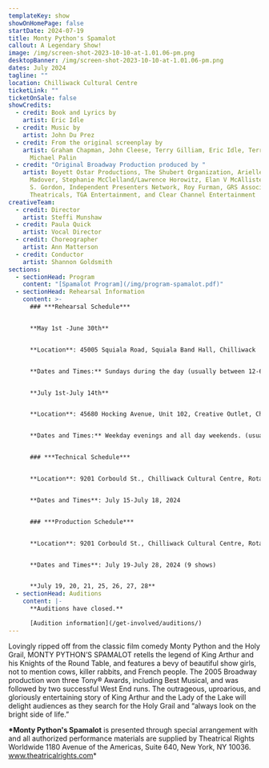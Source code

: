 ```yaml
---
templateKey: show
showOnHomePage: false
startDate: 2024-07-19
title: Monty Python's Spamalot
callout: A Legendary Show!
image: /img/screen-shot-2023-10-10-at-1.01.06-pm.png
desktopBanner: /img/screen-shot-2023-10-10-at-1.01.06-pm.png
dates: July 2024
tagline: ""
location: Chilliwack Cultural Centre
ticketLink: ""
ticketOnSale: false
showCredits:
  - credit: Book and Lyrics by
    artist: Eric Idle
  - credit: Music by
    artist: John Du Prez
  - credit: From the original screenplay by
    artist: Graham Chapman, John Cleese, Terry Gilliam, Eric Idle, Terry Jones,
      Michael Palin
  - credit: "Original Broadway Production produced by "
    artist: Boyett Ostar Productions, The Shubert Organization, Arielle Tepper
      Madover, Stephanie McClelland/Lawrence Horowitz, Elan V McAllister/Allan
      S. Gordon, Independent Presenters Network, Roy Furman, GRS Associates, Jam
      Theatricals, TGA Entertainment, and Clear Channel Entertainment
creativeTeam:
  - credit: Director
    artist: Steffi Munshaw
  - credit: Paula Quick
    artist: Vocal Director
  - credit: Choreographer
    artist: Ann Matterson
  - credit: Conductor
    artist: Shannon Goldsmith
sections:
  - sectionHead: Program
    content: "[Spamalot Program](/img/program-spamalot.pdf)"
  - sectionHead: Rehearsal Information
    content: >-
      ### ***Rehearsal Schedule***


      **May 1st -June 30th**


      **Location**: 45005 Squiala Road, Squiala Band Hall, Chilliwack 


      **Dates and Times:** Sundays during the day (usually between 12-6pm)  and Wednesday and Friday evenings. (usually between 6-10pm)


      **July 1st-July 14th**


      **Location**: 45680 Hocking Avenue, Unit 102, Creative Outlet, Chilliwack.


      **Dates and Times:** Weekday evenings and all day weekends. (usually same  times as above)   


      ### ***Technical Schedule***


      **Location**: 9201 Corbould St., Chilliwack Cultural Centre, Rotary Hall Theatre, Chilliwack.


      **Dates and Times**: July 15-July 18, 2024


      ### ***Production Schedule***


      **Location**: 9201 Corbould St., Chilliwack Cultural Centre, Rotary Hall Theatre, Chilliwack.


      **Dates and Times**: July 19-July 28, 2024 (9 shows)


      **July 19, 20, 21, 25, 26, 27, 28**
  - sectionHead: Auditions
    content: |-
      **A﻿uditions have closed.**

      [Audition information](/get-involved/auditions/)
---
```

Lovingly ripped off from the classic film comedy Monty Python and the Holy Grail, MONTY PYTHON’S SPAMALOT retells the legend of King Arthur and his Knights of the Round Table, and features a bevy of beautiful show girls, not to mention cows, killer rabbits, and French people.  The 2005 Broadway production won three Tony® Awards, including Best Musical, and was followed by two successful West End runs. The outrageous, uproarious, and gloriously entertaining story of King Arthur and the Lady of the Lake will delight audiences as they search for the Holy Grail and “always look on the bright side of life.”

**\*Monty Python's Spamalot** is presented through special arrangement with and all authorized performance materials are supplied by Theatrical Rights Worldwide 1180 Avenue of the Americas, Suite 640, New York, NY 10036. www.theatricalrights.com*
